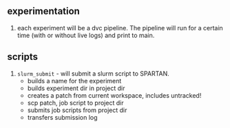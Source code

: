 ## experimentation 

1. each experiment will be a dvc pipeline. The pipeline will run for a certain time (with or without live logs) and print to main.  


## scripts 

1. `slurm_submit` - will submit a slurm script to SPARTAN. 
    - builds a name for the experiment
    - builds experiment dir in project dir 
    - creates a patch from current workspace, includes untracked!
    - scp patch, job script to project dir 
    - submits job scripts from project dir 
    - transfers submission log 
